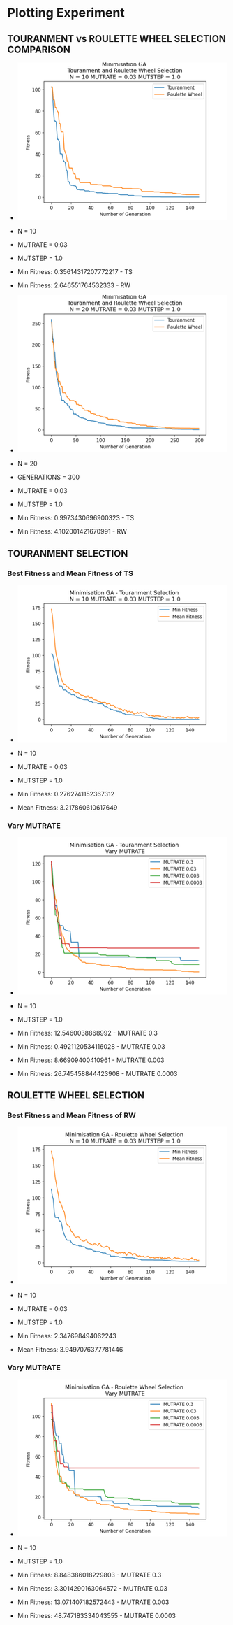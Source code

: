 # Plotting Experiment

## TOURANMENT vs ROULETTE WHEEL SELECTION COMPARISON

- ![alt text](https://github.com/Liam1809/Bio_Computation/blob/main/Experiment/Rastrigin%20function/TSRWN10.png)

- N = 10
- MUTRATE = 0.03
- MUTSTEP = 1.0
- Min Fitness: 0.35614317207772217 - TS
- Min Fitness: 2.646551764532333 - RW

- ![alt text](https://github.com/Liam1809/Bio_Computation/blob/main/Experiment/Rastrigin%20function/TSRWN20.png)

- N = 20
- GENERATIONS = 300
- MUTRATE = 0.03
- MUTSTEP = 1.0
- Min Fitness: 0.9973430696900323 - TS
- Min Fitness: 4.102001421670991 - RW


## TOURANMENT SELECTION 

### Best Fitness and Mean Fitness of TS
- ![alt text](https://github.com/Liam1809/Bio_Computation/blob/main/Experiment/Rastrigin%20function/MinmeanTS.png)

- N = 10
- MUTRATE = 0.03
- MUTSTEP = 1.0
- Min Fitness: 0.2762741152367312
- Mean Fitness: 3.217860610617649

### Vary MUTRATE
- ![alt text](https://github.com/Liam1809/Bio_Computation/blob/main/Experiment/Rastrigin%20function/varyMUTRATETS.png)

- N = 10
- MUTSTEP = 1.0
- Min Fitness: 12.5460038868992 - MUTRATE 0.3
- Min Fitness: 0.4921120534116028 - MUTRATE 0.03 
- Min Fitness: 8.66909400410961 - MUTRATE 0.003
- Min Fitness: 26.745458844423908 - MUTRATE 0.0003


## ROULETTE WHEEL SELECTION 

### Best Fitness and Mean Fitness of RW
- ![alt text](https://github.com/Liam1809/Bio_Computation/blob/main/Experiment/Rastrigin%20function/MinmeanRW.png)

- N = 10
- MUTRATE = 0.03
- MUTSTEP = 1.0
- Min Fitness: 2.347698494062243
- Mean Fitness: 3.9497076377781446

### Vary MUTRATE
- ![alt text](https://github.com/Liam1809/Bio_Computation/blob/main/Experiment/Rastrigin%20function/varyMUTRATERW.png)

- N = 10
- MUTSTEP = 1.0
- Min Fitness: 8.848386018229803 - MUTRATE 0.3
- Min Fitness: 3.3014290163064572 - MUTRATE 0.03
- Min Fitness: 13.071407182572443 - MUTRATE 0.003
- Min Fitness: 48.747183334043555 - MUTRATE 0.0003